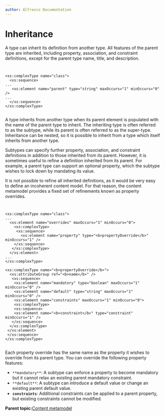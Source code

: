 ```yaml
---
author: Alfresco Documentation
---
```


# Inheritance

A type can inherit its definition from another type. All features of the parent type are inherited, including property, association, and constraint definitions, except for the parent type name, title, and description.

```

        
<xs:complexType name="class">
  <xs:sequence>
...
   <xs:element name="parent" type="string" maxOccurs="1" minOccurs="0" />
...
  </xs:sequence>
</xs:complexType>


```

A type inherits from another type when its parent element is populated with the name of the parent type to inherit. The inheriting type is often referred to as the subtype, while its parent is often referred to as the super-type. Inheritance can be nested, so it is possible to inherit from a type which itself inherits from another type.

Subtypes can specify further property, association, and constraint definitions in addition to those inherited from its parent. However, it is sometimes useful to refine a definition inherited from its parent. For example, a parent type can support an optional property, which the subtype wishes to lock down by mandating its value.

It is not possible to refine all inherited definitions, as it would be very easy to define an incoherent content model. For that reason, the content metamodel provides a fixed set of refinements known as property overrides.

```

        
<xs:complexType name="class">
...
  <xs:element name="overrides" maxOccurs="1" minOccurs="0">
    <xs:complexType>
     <xs:sequence>
       <xs:element name="property" type="<b>propertyOverride</b>" minOccurs="1" />
    </xs:sequence>
   </xs:complexType>
  </xs:element>
...
</xs:complexType>

<xs:complexType name="<b>propertyOverride</b>">
  <xs:attributeGroup ref="<b>name</b>" />
   <xs:sequence>
    <xs:element name="mandatory" type="boolean" maxOccurs="1" minOccurs="0" />
    <xs:element name="default" type="string" maxOccurs="1" minOccurs="0" />
    <xs:element name="constraints" maxOccurs="1" minOccurs="0">
    <xs:complexType>
    <xs:sequence>
    <xs:element name="<b>constraint</b>" type="constraint" minOccurs="1" />
   </xs:sequence>
  </xs:complexType>
 </xs:element>
 </xs:sequence>
</xs:complexType>


```

Each property override has the same name as the property it wishes to override from its parent type. You can override the following property features:

-   `**mandatory**`: A subtype can enforce a property to become mandatory but it cannot relax an existing parent mandatory constraint.
-   `**default**`: A subtype can introduce a default value or change an existing parent default value.
-   **`constraints`**: Additional constraints can be applied to a parent property, but existing constraints cannot be modified.

**Parent topic:**[Content metamodel](../concepts/metadata-model-define.md)

